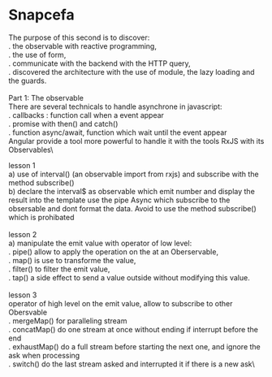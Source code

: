 # Snapcefa
The purpose of this second is to discover:\
   . the observable with reactive programming,\
   . the use of form,\
   . communicate with the backend with the HTTP query,\
   . discovered the architecture with the use of module, the lazy loading and the guards.\
\
Part 1: The observable\
There are several technicals to handle asynchrone in javascript:\
   . callbacks : function call when a event appear\
   . promise with then() and catch()\
   . function async/await, function which wait until the event appear\
Angular provide a tool more powerful to handle it with the tools RxJS with its Observables\

lesson 1\
   a) use of interval() (an observable import from rxjs) and subscribe with the method subscribe()\
   b) declare the interval$ as observable which emit number and display the result into the template
      use the pipe Async which subscribe to the obsersable and dont format the data.
      Avoid to use the method subscribe() which is prohibated\
\
lesson 2\
   a) manipulate the emit value with operator of low level:\
      . pipe() allow to apply the operation on the at an Oberservable,\
      . map() is use to transforme the value,\
      . filter() to filter the emit value,\
      . tap() a side effect to send a value outside without modifying this value.\
\
lesson 3\
   operator of high level on the emit value, allow to subscribe to other Obersvable\
      . mergeMap() for paralleling stream\
      . concatMap() do one stream at once without ending if interrupt before the end\
      . exhaustMap() do a full stream before starting the next one, and ignore the ask when processing\
      . switch() do the last stream asked and interrupted it if there is a new ask\